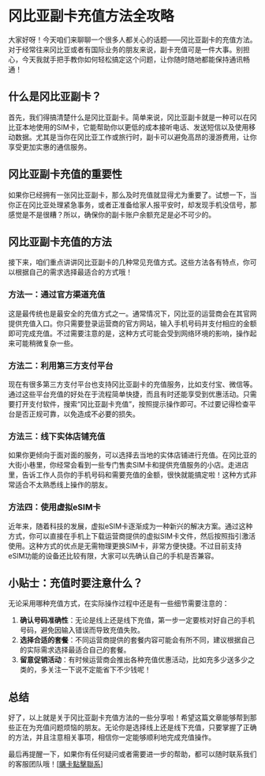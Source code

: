 # 冈比亚副卡充值方法全攻略

大家好呀！今天咱们来聊聊一个很多人都关心的话题——冈比亚副卡的充值方法。对于经常往来冈比亚或者有国际业务的朋友来说，副卡充值可是一件大事。别担心，今天我就手把手教你如何轻松搞定这个问题，让你随时随地都能保持通讯畅通！

## 什么是冈比亚副卡？

首先，我们得搞清楚什么是冈比亚副卡。简单来说，冈比亚副卡就是一种可以在冈比亚本地使用的SIM卡，它能帮助你以更低的成本接听电话、发送短信以及使用移动数据。尤其是当你在冈比亚工作或旅行时，副卡可以避免高昂的漫游费用，让你享受更加实惠的通信服务。

## 冈比亚副卡充值的重要性

如果你已经拥有一张冈比亚副卡，那么及时充值就显得尤为重要了。试想一下，当你正在冈比亚处理紧急事务，或者正准备给家人报平安时，却发现手机没信号，那感觉是不是很糟？所以，确保你的副卡账户余额充足是必不可少的。

## 冈比亚副卡充值的方法

接下来，咱们重点讲讲冈比亚副卡的几种常见充值方式。这些方法各有特点，你可以根据自己的需求选择最适合的方式哦！

### 方法一：通过官方渠道充值

这是最传统也是最安全的充值方式之一。通常情况下，冈比亚的运营商会在其官网提供充值入口。你只需要登录运营商的官方网站，输入手机号码并支付相应的金额即可完成充值。不过需要注意的是，这种方式可能会受到网络环境的影响，操作起来可能稍微复杂一些。

### 方法二：利用第三方支付平台

现在有很多第三方支付平台也支持冈比亚副卡的充值服务，比如支付宝、微信等。通过这些平台充值的好处在于流程简单快捷，而且有时还能享受到优惠活动。只需要打开支付软件，搜索“冈比亚副卡充值”，按照提示操作即可。不过要记得检查平台是否正规可靠，以免造成不必要的损失。

### 方法三：线下实体店铺充值

如果你更倾向于面对面的服务，可以选择去当地的实体店铺进行充值。在冈比亚的大街小巷里，你经常会看到一些专门售卖SIM卡和提供充值服务的小店。走进店里，告诉工作人员你的手机号码和需要充值的金额，很快就能搞定啦！这种方式非常适合不太熟悉线上操作的朋友。

### 方法四：使用虚拟eSIM卡

近年来，随着科技的发展，虚拟eSIM卡逐渐成为一种新兴的解决方案。通过这种方式，你可以直接在手机上下载运营商提供的虚拟SIM卡文件，然后按照指引激活使用。这种方式的优点是无需物理更换SIM卡，非常方便快捷。不过目前支持eSIM功能的设备还比较有限，大家可以先确认自己的手机是否兼容。

## 小贴士：充值时要注意什么？

无论采用哪种充值方式，在实际操作过程中还是有一些细节需要注意的：

1. **确认号码准确性**：无论是线上还是线下充值，第一步一定要核对好自己的手机号码，避免因输入错误而导致充值失败。
2. **选择合适的套餐**：不同运营商提供的套餐内容可能会有所不同，建议根据自己的实际需求选择最适合自己的套餐。
3. **留意促销活动**：有时候运营商会推出各种充值优惠活动，比如充多少送多少之类的，多关注一下说不定能省下不少钱呢！

## 总结

好了，以上就是关于冈比亚副卡充值方法的一些分享啦！希望这篇文章能够帮到那些正在为充值问题烦恼的朋友。无论你是选择线上还是线下充值，只要掌握了正确的方法，并且注意相关事项，相信你一定能够顺利地完成充值操作。

最后再提醒一下，如果你有任何疑问或者需要进一步的帮助，都可以随时联系我们的客服团队哦！[[購卡點擊聯系](https://t.me/s/esim1088)]